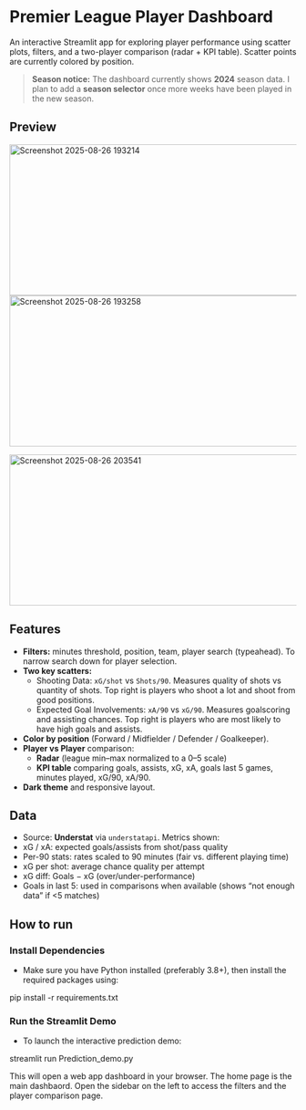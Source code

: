 # Premier League Player Dashboard

An interactive Streamlit app for exploring player performance using scatter plots, filters, and a two-player comparison (radar + KPI table). Scatter points are currently colored by position.

> **Season notice:** The dashboard currently shows **2024** season data. I plan to add a **season selector** once more weeks have been played in the new season.

## Preview

<img width="600" height="265" alt="Screenshot 2025-08-26 193214" src="https://github.com/user-attachments/assets/94cbdfc6-1cad-4976-814c-0069b00adfe6" />  <img width="600" height="265" alt="Screenshot 2025-08-26 193258" src="https://github.com/user-attachments/assets/658e962a-8eb5-4947-beef-0fcb061933f8" />

<img width="600" height="265" alt="Screenshot 2025-08-26 203541" src="https://github.com/user-attachments/assets/9873268e-75c5-4212-875d-3c29ac0308d4" />


## Features
- **Filters:** minutes threshold, position, team, player search (typeahead). To narrow search down for player selection.
- **Two key scatters:**
  - Shooting Data: `xG/shot` vs `Shots/90`. Measures quality of shots vs quantity of shots. Top right is players who shoot a lot and shoot from good positions.
  - Expected Goal Involvements: `xA/90` vs `xG/90`. Measures goalscoring and assisting chances. Top right is players who are most likely to have high goals and assists.
- **Color by position** (Forward / Midfielder / Defender / Goalkeeper).
- **Player vs Player** comparison:
  - **Radar** (league min–max normalized to a 0–5 scale)
  - **KPI table** comparing goals, assists, xG, xA, goals last 5 games, minutes played, xG/90, xA/90.
- **Dark theme** and responsive layout.

## Data
- Source: **Understat** via `understatapi`.
Metrics shown:
- xG / xA: expected goals/assists from shot/pass quality
- Per-90 stats: rates scaled to 90 minutes (fair vs. different playing time)
- xG per shot: average chance quality per attempt
- xG diff: Goals − xG (over/under-performance)
- Goals in last 5: used in comparisons when available (shows “not enough data” if <5 matches)

## How to run
### Install Dependencies
- Make sure you have Python installed (preferably 3.8+), then install the required packages using:

pip install -r requirements.txt

### Run the Streamlit Demo
- To launch the interactive prediction demo:

streamlit run Prediction_demo.py

This will open a web app dashboard in your browser. The home page is the main dashbaord. Open the sidebar on the left to access the filters and the player comparison page.  
